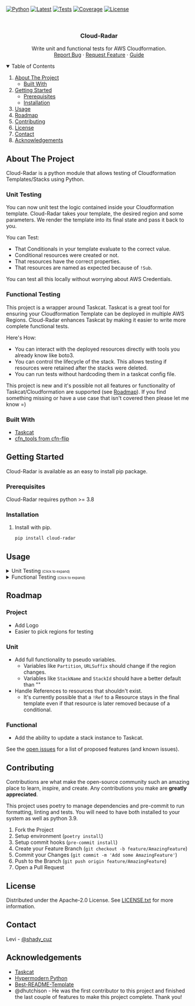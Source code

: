 <!-- PROJECT SHIELDS -->
<!--
*** I'm using markdown "reference style" links for readability.
*** Reference links are enclosed in brackets [ ] instead of parentheses ( ).
*** See the bottom of this document for the declaration of the reference variables
*** for contributors-url, forks-url, etc. This is an optional, concise syntax you may use.
*** https://www.markdownguide.org/basic-syntax/#reference-style-links
-->
[![Python][python-shield]][pypi-url]
[![Latest][version-shield]][pypi-url]
[![Tests][test-shield]][test-url]
[![Coverage][codecov-shield]][codecov-url]
[![License][license-shield]][license-url]
<!-- [![Contributors][contributors-shield]][contributors-url]
[![Forks][forks-shield]][forks-url]
[![Stargazers][stars-shield]][stars-url]
[![Issues][issues-shield]][issues-url] -->

<!-- PROJECT LOGO -->
<br />
<p align="center">
  <!-- <a href="https://github.com/DontShaveTheYak/cloud-radar">
    <img src="images/logo.png" alt="Logo" width="80" height="80">
  </a> -->

  <h3 align="center">Cloud-Radar</h3>

  <p align="center">
    Write unit and functional tests for AWS Cloudformation.
    <!-- <br />
    <a href="https://github.com/DontShaveTheYak/cloud-radar"><strong>Explore the docs »</strong></a>
    <br /> -->
    <br />
    <!-- <a href="https://github.com/DontShaveTheYak/cloud-radar">View Demo</a>
    · -->
    <a href="https://github.com/DontShaveTheYak/cloud-radar/issues">Report Bug</a>
    ·
    <a href="https://github.com/DontShaveTheYak/cloud-radar/issues">Request Feature</a>
    ·
    <a href="https://la-tech.co/post/hypermodern-cloudformation/getting-started/">Guide</a>
  </p>
</p>



<!-- TABLE OF CONTENTS -->
<details open="open">
  <summary>Table of Contents</summary>
  <ol>
    <li>
      <a href="#about-the-project">About The Project</a>
      <ul>
        <li><a href="#built-with">Built With</a></li>
      </ul>
    </li>
    <li>
      <a href="#getting-started">Getting Started</a>
      <ul>
        <li><a href="#prerequisites">Prerequisites</a></li>
        <li><a href="#installation">Installation</a></li>
      </ul>
    </li>
    <li><a href="#usage">Usage</a></li>
    <li><a href="#roadmap">Roadmap</a></li>
    <li><a href="#contributing">Contributing</a></li>
    <li><a href="#license">License</a></li>
    <li><a href="#contact">Contact</a></li>
    <li><a href="#acknowledgements">Acknowledgements</a></li>
  </ol>
</details>

## About The Project

<!-- [![Product Name Screen Shot][product-screenshot]](https://example.com) -->

Cloud-Radar is a python module that allows testing of Cloudformation Templates/Stacks using Python.

### Unit Testing

You can now unit test the logic contained inside your Cloudformation template. Cloud-Radar takes your template, the desired region and some parameters. We render the template into its final state and pass it back to you.

You can Test:
* That Conditionals in your template evaluate to the correct value.
* Conditional resources were created or not.
* That resources have the correct properties.
* That resources are named as expected because of `!Sub`.

You can test all this locally without worrying about AWS Credentials.

### Functional Testing

This project is a wrapper around Taskcat. Taskcat is a great tool for ensuring your Cloudformation Template can be deployed in multiple AWS Regions. Cloud-Radar enhances Taskcat by making it easier to write more complete functional tests.

Here's How:
* You can interact with the deployed resources directly with tools you already know like boto3.
* You can control the lifecycle of the stack. This allows testing if resources were retained after the stacks were deleted.
* You can run tests without hardcoding them in a taskcat config file.

This project is new and it's possible not all features or functionality of Taskcat/Cloudformation are supported (see [Roadmap](#roadmap)). If you find something missing or have a use case that isn't covered then please let me know =)

### Built With

* [Taskcat](https://github.com/aws-quickstart/taskcat)
* [cfn_tools from cfn-flip](https://github.com/awslabs/aws-cfn-template-flip)

## Getting Started

Cloud-Radar is available as an easy to install pip package.

### Prerequisites

Cloud-Radar requires python >= 3.8

### Installation

1. Install with pip.
   ```sh
   pip install cloud-radar
   ```

## Usage
<details>
<summary>Unit Testing <span style='font-size: .67em'>(Click to expand)</span></summary>

Using Cloud-Radar starts by importing it into your test file or framework. We will use this [Template](./tests/templates/log_bucket/log_bucket.yaml) for an example shown below. More scenario based examples are currently being built up in the [examples/unit](./examples/unit) directory of this project.

```python
from pathlib import Path
from cloud_radar.cf.unit import Template

template_path = Path("tests/templates/log_bucket/log_bucket.yaml")

# template_path can be a str or a Path object
template = Template.from_yaml(template_path.resolve())

params = {"BucketPrefix": "testing", "KeepBucket": "TRUE"}

# parameters and region are optional arguments.
stack = template.create_stack(params, region="us-west-2")

stack.no_resource("LogsBucket")

bucket = stack.get_resource("RetainLogsBucket")

assert "DeletionPolicy" in bucket

assert bucket["DeletionPolicy"] == "Retain"

bucket_name = bucket.get_property_value("BucketName")

assert "us-west-2" in bucket_name
```

The AWS [pseudo parameters](https://docs.aws.amazon.com/AWSCloudFormation/latest/UserGuide/pseudo-parameter-reference.html) are all class attributes and can be modified before rendering a template.
```python
# The value of 'AWS::AccountId' in !Sub "My AccountId is ${AWS::AccountId}" can be changed:
Template.AccountId = '8675309'
```
_Note: Region should only be changed to change the default value. To change the region during testing pass the desired region to render(region='us-west-2')_

The default values for pseudo parameters:

| Name             | Default Value   |
| ---------------- | --------------- |
| AccountId        | "555555555555"  |
| NotificationARNs | []              |
| **NoValue**      | ""              |
| **Partition**    | "aws"           |
| Region           | "us-east-1"     |
| **StackId**      | ""              |
| **StackName**    | ""              |
| **URLSuffix**    | "amazonaws.com" |
_Note: Bold variables are not fully impletmented yet see the [Roadmap](#roadmap)_

At the point of creating the `Template` instance additional configuration is required to be provided if you are using certain approaches to resolving values.

If you use [Fn::ImportValue](https://docs.aws.amazon.com/AWSCloudFormation/latest/UserGuide/intrinsic-function-reference-importvalue.html), a dictionary of key/value pairs is required containing all the keys that your template uses. If an import name is referenced by the template which is not included in this dictionary, an error will be raised.

```
imports = {
  "FakeKey": "FakeValue"
}

template = Template(template_content, imports=imports)
```

If you use [Dynamic References](https://docs.aws.amazon.com/AWSCloudFormation/latest/UserGuide/dynamic-references.html), a dictionary containing the service and key/value pairs is required containing all the dynamic references that your template uses. If a dynamic reference is included in the template and not contained in the configuration object, an error will be raised.

```
template_content = {
    "Resources": {
        "Foo": {
            "Type": "AWS::IAM::Policy",
            "Properties": {
                "PolicyName": (
                    "mgt-{{resolve:ssm:/account/current/short_name}}-launch-role-pol"
                ),
            },
        },
    },
}

dynamic_references = {
  "ssm": {
    "/account/current/short_name": "dummy"
  }
}

template = Template(template_content, dynamic_references=dynamic_references)
```

A real unit testing example using Pytest can be seen [here](./tests/test_cf/test_examples/test_unit.py)

</details>

<details>
<summary>Functional Testing <span style='font-size: .67em'>(Click to expand)</span></summary>
Using Cloud-Radar starts by importing it into your test file or framework.

```python
from pathlib import Path

from cloud_radar.cf.e2e import Stack

# Stack is a context manager that makes sure your stacks are deleted after testing.
template_path = Path("tests/templates/log_bucket/log_bucket.yaml")
params = {"BucketPrefix": "testing", "KeepBucket": "False"}
regions = ['us-west-2']

# template_path can be a string or a Path object.
# params can be optional if all your template params have default values
# regions can be optional, default region is 'us-east-1'
with Stack(template_path, params, regions) as stacks:
    # Stacks will be created and returned as a list in the stacks variable.

    for stack in stacks:
        # stack will be an instance of Taskcat's Stack class.
        # It has all the expected properties like parameters, outputs and resources

        print(f"Testing {stack.name}")

        bucket_name = ""

        for output in stack.outputs:

            if output.key == "LogsBucketName":
                bucket_name = output.value
                break

        assert "logs" in bucket_name

        assert stack.region.name in bucket_name

        print(f"Created bucket: {bucket_name}")

# Once the test is over then all resources will be deleted from your AWS account.
```

You can use taskcat [tokens](https://aws.amazon.com/blogs/infrastructure-and-automation/a-deep-dive-into-testing-with-taskcat/) in your parameter values.

```python
parameters = {
  "BucketPrefix": "taskcat-$[taskcat_random-string]",
  "KeepBucket": "FALSE",
}
```

You can skip the context manager. Here is an example for `unittest`

```python
import unittest

from cloud-radar.cf.e2e import Stack

class TestLogBucket(unittest.TestCase):
    @classmethod
    def setUpClass(cls):
        template_path = Path("tests/templates/log_bucket/log_bucket.yaml")
        cls.test = Stack(template_path)
        cls.test.create()

    @classmethod
    def tearDownClass(cls):
        cls.test.delete()

    def test_bucket(self):
        stacks = self.__class__.test.stacks

        for stack in stacks:
            # Test
```

All the properties and methods of a [stack instance](https://github.com/aws-quickstart/taskcat/blob/main/taskcat/_cfn/stack.py#L188).

A real functional testing example using Pytest can be seen [here](./tests/test_cf/test_examples/test_functional.py)

</details>

## Roadmap

### Project
- Add Logo
- Easier to pick regions for testing

### Unit
- Add full functionality to pseudo variables.
  * Variables like `Partition`, `URLSuffix` should change if the region changes.
  * Variables like `StackName` and `StackId` should have a better default than ""
- Handle References to resources that shouldn't exist.
  * It's currently possible that a `!Ref` to a Resource stays in the final template even if that resource is later removed because of a conditional.

### Functional
- Add the ability to update a stack instance to Taskcat.

See the [open issues](https://github.com/DontShaveTheYak/cloud-radar/issues) for a list of proposed features (and known issues).

## Contributing

Contributions are what make the open-source community such an amazing place to learn, inspire, and create. Any contributions you make are **greatly appreciated**.

This project uses poetry to manage dependencies and pre-commit to run formatting, linting and tests. You will need to have both installed to your system as well as python 3.9.

1. Fork the Project
2. Setup environment (`poetry install`)
3. Setup commit hooks (`pre-commit install`)
2. Create your Feature Branch (`git checkout -b feature/AmazingFeature`)
3. Commit your Changes (`git commit -m 'Add some AmazingFeature'`)
4. Push to the Branch (`git push origin feature/AmazingFeature`)
5. Open a Pull Request

## License

Distributed under the Apache-2.0 License. See [LICENSE.txt](./LICENSE.txt) for more information.

## Contact

Levi - [@shady_cuz](https://twitter.com/shady_cuz)

<!-- ACKNOWLEDGEMENTS -->
## Acknowledgements
* [Taskcat](https://aws-quickstart.github.io/taskcat/)
* [Hypermodern Python](https://cjolowicz.github.io/posts/hypermodern-python-01-setup/)
* [Best-README-Template](https://github.com/othneildrew/Best-README-Template)
* @dhutchison - He was the first contributor to this project and finished the last couple of features to make this project complete. Thank you!

<!-- MARKDOWN LINKS & IMAGES -->
<!-- https://www.markdownguide.org/basic-syntax/#reference-style-links -->
[python-shield]: https://img.shields.io/pypi/pyversions/cloud-radar?style=for-the-badge
[version-shield]: https://img.shields.io/pypi/v/cloud-radar?label=latest&style=for-the-badge
[pypi-url]: https://pypi.org/project/cloud-radar/
[test-shield]: https://img.shields.io/github/actions/workflow/status/DontShaveTheYak/cloud-radar/test.yml?label=Tests&style=for-the-badge
[test-url]: https://github.com/DontShaveTheYak/cloud-radar/actions?query=workflow%3ATests+branch%3Amaster
[codecov-shield]: https://img.shields.io/codecov/c/gh/DontShaveTheYak/cloud-radar?color=green&style=for-the-badge&token=NE5C92139X
[codecov-url]: https://codecov.io/gh/DontShaveTheYak/cloud-radar
[contributors-shield]: https://img.shields.io/github/contributors/DontShaveTheYak/cloud-radar.svg?style=for-the-badge
[contributors-url]: https://github.com/DontShaveTheYak/cloud-radar/graphs/contributors
[forks-shield]: https://img.shields.io/github/forks/DontShaveTheYak/cloud-radar.svg?style=for-the-badge
[forks-url]: https://github.com/DontShaveTheYak/cloud-radar/network/members
[stars-shield]: https://img.shields.io/github/stars/DontShaveTheYak/cloud-radar.svg?style=for-the-badge
[stars-url]: https://github.com/DontShaveTheYak/cloud-radar/stargazers
[issues-shield]: https://img.shields.io/github/issues/DontShaveTheYak/cloud-radar.svg?style=for-the-badge
[issues-url]: https://github.com/DontShaveTheYak/cloud-radar/issues
[license-shield]: https://img.shields.io/github/license/DontShaveTheYak/cloud-radar.svg?style=for-the-badge
[license-url]: https://github.com/DontShaveTheYak/cloud-radar/blob/master/LICENSE.txt
[product-screenshot]: images/screenshot.png
